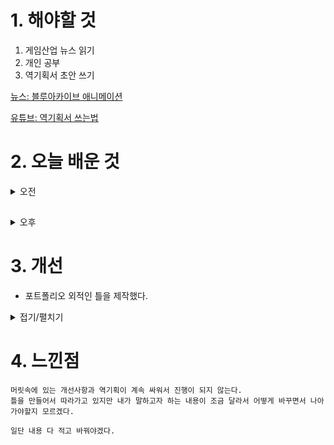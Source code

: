 
# 1. 해야할 것

1. 게임산업 뉴스 읽기 
2. 개인 공부  
3. 역기획서 초안 쓰기

[뉴스: 블루아카이브 애니메이션](https://www.gamemeca.com/view.php?gid=1745202)

[유튜브: 역기획서 쓰는법](https://www.youtube.com/watch?v=IhklEhosIhI)


# 2. 오늘 배운 것

<details>
<summary>오전</summary>

## 목차 제작

![image](https://github.com/JM94Ent/TIL-WIL/assets/143363550/4a542ec4-4dfe-4ecf-a22c-ec188cacf355)

- 잘 적힌 역기획서를 바탕으로 목차를 제작했다.

</details>

## 

<details>
<summary>오후</summary>

## 구성요소 작성

![image](https://github.com/JM94Ent/TIL-WIL/assets/143363550/ff103fff-2adb-40c1-b67c-d9c0c9133066)

- 구성요소 내용을 작성했다.


</details>




# 3. 개선

- 포트폴리오 외적인 틀을 제작했다.

<details>
<summary>접기/펼치기</summary>

![image](https://github.com/JM94Ent/TIL-WIL/assets/143363550/67c4eb31-9132-4a39-90b9-0408fe31f1f6)

</details>



# 4. 느낀점
```
머릿속에 있는 개선사항과 역기획이 계속 싸워서 진행이 되지 않는다.
틀을 만들어서 따라가고 있지만 내가 말하고자 하는 내용이 조금 달라서 어떻게 바꾸면서 나아가야할지 모르겠다.

일단 내용 다 적고 바꿔야겠다.
```


